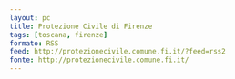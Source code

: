 ```yaml
---
layout: pc
title: Protezione Civile di Firenze
tags: [toscana, firenze]
formato: RSS
feed: http://protezionecivile.comune.fi.it/?feed=rss2
fonte: http://protezionecivile.comune.fi.it/
---
```

